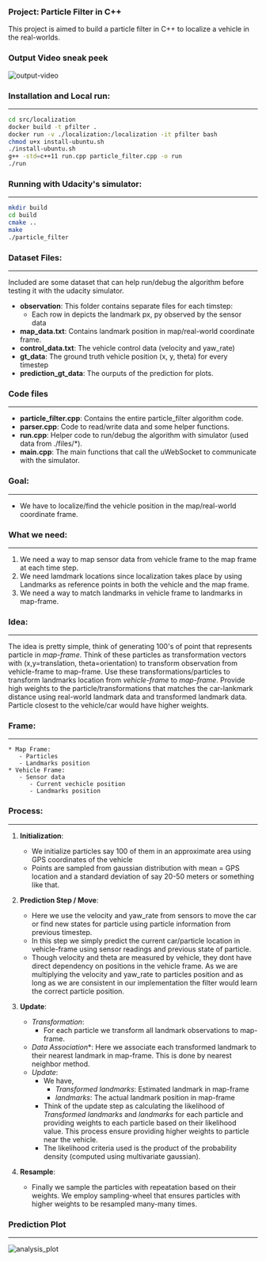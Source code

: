### Project: Particle Filter in C++

This project is aimed to build a particle filter in C++ to localize a vehicle in the real-worlds.


### Output Video sneak peek

![output-video](https://github.com/Sardhendu/self-driving-vehicle/blob/master/src/localization/images/sneak_peak.gif)

### Installation and Local run:
--------------
```bash
cd src/localization
docker build -t pfilter .
docker run -v ./localization:/localization -it pfilter bash
chmod u+x install-ubuntu.sh
./install-ubuntu.sh
g++ -std=c++11 run.cpp particle_filter.cpp -o run
./run
```


### Running with Udacity's simulator:
---------------
```bash
mkdir build
cd build
cmake ..
make
./particle_filter
```

### Dataset Files:
-------------------
Included are some dataset that can help run/debug the algorithm before testing it with the udacity simulator.

   - **observation**: This folder contains separate files for each timstep:
      - Each row in depicts the landmark px, py observed by the sensor data
   - **map_data.txt**: Contains landmark position in map/real-world coordinate frame.
   - **control_data.txt**: The vehicle control data (velocity and yaw_rate)
   - **gt_data**: The ground truth vehicle position (x, y, theta) for every timestep   
   - **prediction_gt_data**: The ourputs of the prediction for plots.

### Code files
--------------------

   - **particle_filter.cpp**: Contains the entire particle_filter algorithm code.
   - **parser.cpp**: Code to read/write data and some helper functions.
   - **run.cpp**: Helper code to run/debug the algorithm with simulator (used data from ./files/*).
   - **main.cpp**: The main functions that call the uWebSocket to communicate with the simulator.


### Goal:
--------------------
   - We have to localize/find the vehicle position in the map/real-world coordinate frame.

### What we need:
-------------------
   1. We need a way to map sensor data from vehicle frame to the map frame at each time step.
   2. We need lamdmark locations since localization takes place by using Landmarks as reference points in both the vehicle and the map frame.
   3. We need a way to match landmarks in vehicle frame to landmarks in map-frame.

### Idea:
------------------
The idea is pretty simple, think of generating 100's of point that represents particle in *map-frame*. Think of these particles as transformation vectors with (x,y=translation, theta=orientation) to transform observation from vehicle-frame to map-frame. Use these transformations/particles to transform landmarks location from *vehicle-frame* to *map-frame*. Provide high weights to the particle/transformations that matches the car-lankmark distance using real-world landmark data and transformed landmark data. Particle closest to the vehicle/car would have higher weights.    

### Frame:
----------------
    * Map Frame:
       - Particles
       - Landmarks position
    * Vehicle Frame:
       - Sensor data
          - Current vechicle position
          - Landmarks position

### Process:
----------------
1. **Initialization**:
    - We initialize particles say 100 of them in an approximate area using GPS coordinates of the vehicle
    - Points are sampled from gaussian distribution with mean = GPS location and a standard deviation of say 20-50 meters or something like that.

2. **Prediction Step / Move**:
    - Here we use the velocity and yaw_rate from sensors to move the car or find new states for particle using particle information from previous timestep.
    - In this step we simply predict the current car/particle location in vehicle-frame using sensor readings and previous state of particle.
    - Though velocity and theta are measured by vehicle, they dont have direct dependency on positions in the vehicle frame. As we are multiplying the velocity and yaw_rate to particles position and as long as we are consistent in our implementation the filter would learn the correct particle position.

3. **Update**:
    * *Transformation*:
       - For each particle we transform all landmark observations to map-frame.
    * *Data Association**: Here we associate each transformed landmark to their nearest landmark in map-frame. This is done by nearest neighbor method.
    * *Update*:
       - We have,
          - *Transformed landmarks*: Estimated landmark in map-frame
          - *landmarks*: The actual landmark position in map-frame
       - Think of the update step as calculating the likelihood of *Transformed landmarks* and *landmarks* for each particle and providing weights to each particle based on their likelihood value. This process ensure providing higher weights to particle near the vehicle.
       - The likelihood criteria used is the product of the probability density (computed using multivariate gaussian).


4. **Resample**:
    - Finally we sample the particles with repeatation based on their weights. We employ sampling-wheel that ensures particles with higher weights to be resampled many-many times.


### Prediction Plot
-------------------

![analysis_plot](https://github.com/Sardhendu/self-driving-vehicle/blob/master/src/localization/images/gt_prediction_plot.png)

